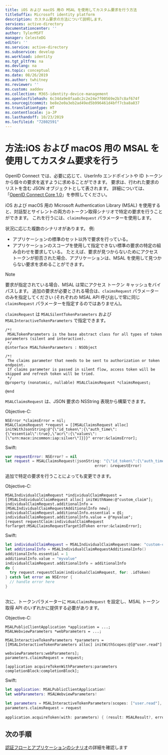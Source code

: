 ```yaml
---
title: iOS および macOS 用の MSAL を使用してカスタム要求を行う方法
titleSuffix: Microsoft identity platform
description: カスタム要求の方法について説明します。
services: active-directory
documentationcenter: ''
author: TylerMSFT
manager: CelesteDG
editor: ''
ms.service: active-directory
ms.subservice: develop
ms.workload: identity
ms.tgt_pltfrm: na
ms.devlang: na
ms.topic: conceptual
ms.date: 08/26/2019
ms.author: twhitney
ms.reviewer: ''
ms.custom: aaddev
ms.collection: M365-identity-device-management
ms.openlocfilehash: 6c34da9e8faa8c2c2e24e7f00569e2b7c8af674f
ms.sourcegitcommit: be8e2e0a3eb2ad49ed5b996461d4bff7cba8a837
ms.translationtype: HT
ms.contentlocale: ja-JP
ms.lasthandoff: 10/23/2019
ms.locfileid: "72802591"
---
```

# <a name="how-to-request-custom-claims-using-msal-for-ios-and-macos"></a>方法:iOS および macOS 用の MSAL を使用してカスタム要求を行う

OpenID Connect では、必要に応じて、UserInfo エンドポイントや ID トークンから個々の要求を返すように求めることができます。 要求は、行われた要求のリストを含む JSON オブジェクトとして表されます。 詳細については、「[OpenID Connect Core 1.0](https://openid.net/specs/openid-connect-core-1_0-final.html#ClaimsParameter)」を参照してください。

iOS および macOS 用の Microsoft Authentication Library (MSAL) を使用すると、対話型とサイレントの両方のトークン取得シナリオで特定の要求を行うことができます。 これを行うには、`claimsRequest` パラメーターを使用します。

状況に応じた複数のシナリオがあります。 例:

- アプリケーションの標準のセット以外で要求を行っている。
- アプリケーションのスコープを使用して指定できない標準の要求の特定の組み合わせを要求している。 たとえば、要求が見つからないためにアクセス トークンが拒否された場合、アプリケーションは、MSAL を使用して見つからない要求を求めることができます。

> [!NOTE]
> 要求が指定されている場合、MSAL は常にアクセス トークン キャッシュをバイパスします。 追加の要求が必要とされる場合は、`claimsRequest` パラメーターのみを指定してください (それぞれの MSAL API 呼び出しで常に同じ `claimsRequest` パラメーターを指定するのではありません)。

`claimsRequest` は `MSALSilentTokenParameters` および `MSALInteractiveTokenParameters` で指定できます。

```objc
/*!
 MSALTokenParameters is the base abstract class for all types of token parameters (silent and interactive).
 */
@interface MSALTokenParameters : NSObject

/*!
 The claims parameter that needs to be sent to authorization or token endpoint.
 If claims parameter is passed in silent flow, access token will be skipped and refresh token will be tried.
 */
@property (nonatomic, nullable) MSALClaimsRequest *claimsRequest;

@end
```
`MSALClaimsRequest` は、JSON 要求の NSString 表現から構築できます。 

Objective-C:

```objc
NSError *claimsError = nil;
MSALClaimsRequest *request = [[MSALClaimsRequest alloc] initWithJsonString:@"{\"id_token\":{\"auth_time\":{\"essential\":true},\"acr\":{\"values\":[\"urn:mace:incommon:iap:silver\"]}}}" error:&claimsError];
```

Swift:

```swift
var requestError: NSError? = nil
let request = MSALClaimsRequest(jsonString: "{\"id_token\":{\"auth_time\":{\"essential\":true},\"acr\":{\"values\":[\"urn:mace:incommon:iap:silver\"]}}}",
                                        error: &requestError)
```



追加で特定の要求を行うことによっても変更できます。

Objective-C:

```objc
MSALIndividualClaimRequest *individualClaimRequest = [[MSALIndividualClaimRequest alloc] initWithName:@"custom_claim"];
individualClaimRequest.additionalInfo = [MSALIndividualClaimRequestAdditionalInfo new];
individualClaimRequest.additionalInfo.essential = @1;
individualClaimRequest.additionalInfo.value = @"myvalue";
[request requestClaim:individualClaimRequest forTarget:MSALClaimsRequestTargetIdToken error:&claimsError];
```

Swift:

```swift
let individualClaimRequest = MSALIndividualClaimRequest(name: "custom-claim")
let additionalInfo = MSALIndividualClaimRequestAdditionalInfo()
additionalInfo.essential = 1
additionalInfo.value = "myvalue"
individualClaimRequest.additionalInfo = additionalInfo
do {
  try request.requestClaim(individualClaimRequest, for: .idToken)
} catch let error as NSError {
  // handle error here  
}
        
```



次に、トークンパラメーターに `MSALClaimsRequest` を設定し、MSAL トークン取得 API のいずれかに提供する必要があります。

Objective-C:

```objc
MSALPublicClientApplication *application = ...;
MSALWebviewParameters *webParameters = ...;

MSALInteractiveTokenParameters *parameters = [[MSALInteractiveTokenParameters alloc] initWithScopes:@[@"user.read"]
                                                                                  webviewParameters:webParameters];
parameters.claimsRequest = request;
    
[application acquireTokenWithParameters:parameters completionBlock:completionBlock];
```

Swift:

```swift
let application: MSALPublicClientApplication!
let webParameters: MSALWebviewParameters!
        
let parameters = MSALInteractiveTokenParameters(scopes: ["user.read"], webviewParameters: webParameters)
parameters.claimsRequest = request
        
application.acquireToken(with: parameters) { (result: MSALResult?, error: Error?) in            ...

```



## <a name="next-steps"></a>次の手順

[認証フローとアプリケーションのシナリオ](authentication-flows-app-scenarios.md)の詳細を確認します
